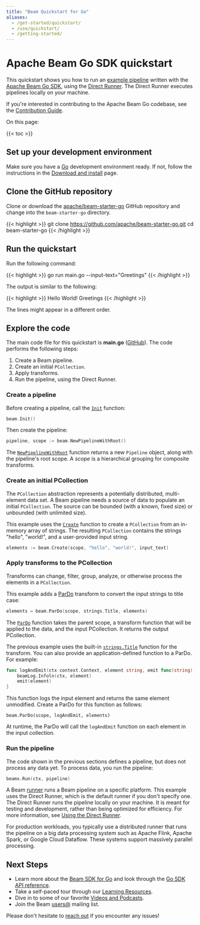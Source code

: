 ```yaml
---
title: "Beam Quickstart for Go"
aliases:
  - /get-started/quickstart/
  - /use/quickstart/
  - /getting-started/
---
```

<!--
Licensed under the Apache License, Version 2.0 (the "License");
you may not use this file except in compliance with the License.
You may obtain a copy of the License at

http://www.apache.org/licenses/LICENSE-2.0

Unless required by applicable law or agreed to in writing, software
distributed under the License is distributed on an "AS IS" BASIS,
WITHOUT WARRANTIES OR CONDITIONS OF ANY KIND, either express or implied.
See the License for the specific language governing permissions and
limitations under the License.
-->

# Apache Beam Go SDK quickstart

This quickstart shows you how to run an
[example pipeline](https://github.com/apache/beam-starter-go) written with the
[Apache Beam Go SDK](/documentation/sdks/go), using the
[Direct Runner](/documentation/runners/direct/). The Direct Runner executes
pipelines locally on your machine.

If you're interested in contributing to the Apache Beam Go codebase, see the
[Contribution Guide](/contribute).

On this page:

{{< toc >}}

## Set up your development environment

Make sure you have a [Go](https://go.dev/) development environment ready. If
not, follow the instructions in the
[Download and install](https://go.dev/doc/install) page.

## Clone the GitHub repository

Clone or download the
[apache/beam-starter-go](https://github.com/apache/beam-starter-go) GitHub
repository and change into the `beam-starter-go` directory.

{{< highlight >}}
git clone https://github.com/apache/beam-starter-go.git
cd beam-starter-go
{{< /highlight >}}

## Run the quickstart

Run the following command:

{{< highlight >}}
go run main.go --input-text="Greetings"
{{< /highlight >}}

The output is similar to the following:

{{< highlight >}}
Hello
World!
Greetings
{{< /highlight >}}

The lines might appear in a different order.

## Explore the code

The main code file for this quickstart is **main.go**
([GitHub](https://github.com/apache/beam-starter-go/blob/main/main.go)).
The code performs the following steps:

1. Create a Beam pipeline.
3. Create an initial `PCollection`.
3. Apply transforms.
4. Run the pipeline, using the Direct Runner.

### Create a pipeline

Before creating a pipeline, call the [`Init`][Init] function:

```go
beam.Init()
```

Then create the pipeline:

```go
pipeline, scope := beam.NewPipelineWithRoot()
```

The [`NewPipelineWithRoot`][newPipelineWithRoot] function returns a new
`Pipeline` object, along with the pipeline's root scope. A *scope* is a
hierarchical grouping for composite transforms.


### Create an initial PCollection

The `PCollection` abstraction represents a potentially distributed,
multi-element data set. A Beam pipeline needs a source of data to populate an
initial `PCollection`. The source can be bounded (with a known, fixed size) or
unbounded (with unlimited size).

This example uses the [`Create`][Create] function to create a `PCollection`
from an in-memory array of strings. The resulting `PCollection` contains the
strings "hello", "world!", and a user-provided input string.

```go
elements := beam.Create(scope, "hello", "world!", input_text)
```

### Apply transforms to the PCollection

Transforms can change, filter, group, analyze, or otherwise process the
elements in a `PCollection`.

This example adds a [ParDo](/documentation/programming-guide/#pardo) transform
to convert the input strings to title case:

```go
elements = beam.ParDo(scope, strings.Title, elements)
```

The [`ParDo`][ParDo] function takes the parent scope, a transform function that
will be applied to the data, and the input PCollection. It returns the output
PCollection.

The previous example uses the built-in [`strings.Title`][Title] function for
the transform. You can also provide an application-defined function to a ParDo.
For example:

```go
func logAndEmit(ctx context.Context, element string, emit func(string)) {
    beamLog.Infoln(ctx, element)
    emit(element)
}
```

This function logs the input element and returns the same element unmodified.
Create a ParDo for this function as follows:

```
beam.ParDo(scope, logAndEmit, elements)
```

At runtime, the ParDo will call the `logAndEmit` function on each element in
the input collection.

### Run the pipeline

The code shown in the previous sections defines a pipeline, but does not
process any data yet. To process data, you run the pipeline:

```go
beamx.Run(ctx, pipeline)
```

A Beam [runner](https://beam.apache.org/documentation/basics/#runner) runs a
Beam pipeline on a specific platform. This example uses the Direct Runner,
which is the default runner if you don't specify one. The Direct Runner runs
the pipeline locally on your machine. It is meant for testing and development,
rather than being optimized for efficiency. For more information, see
[Using the Direct Runner](https://beam.apache.org/documentation/runners/direct/).

For production workloads, you typically use a distributed runner that runs the
pipeline on a big data processing system such as Apache Flink, Apache Spark, or
Google Cloud Dataflow. These systems support massively parallel processing.

## Next Steps

* Learn more about the [Beam SDK for Go](/documentation/sdks/go/)
  and look through the
  [Go SDK API reference](https://pkg.go.dev/github.com/cd-paliv/beam-fork/sdks/v3/go/pkg/beam).
* Take a self-paced tour through our
  [Learning Resources](/documentation/resources/learning-resources).
* Dive in to some of our favorite
  [Videos and Podcasts](/get-started/resources/videos-and-podcasts).
* Join the Beam [users@](/community/contact-us) mailing list.

Please don't hesitate to [reach out](/community/contact-us) if you encounter any
issues!

[Init]: https://pkg.go.dev/github.com/cd-paliv/beam-fork/sdks/v3/go/pkg/beam#Init
[Create]: https://pkg.go.dev/github.com/cd-paliv/beam-fork/sdks/v3/go/pkg/beam#Create
[NewPipelineWithRoot]: https://pkg.go.dev/github.com/cd-paliv/beam-fork/sdks/v3/go/pkg/beam#NewPipelineWithRoot
[ParDo]: https://pkg.go.dev/github.com/cd-paliv/beam-fork/sdks/v3/go/pkg/beam#ParDo
[Title]: https://pkg.go.dev/strings#Title


